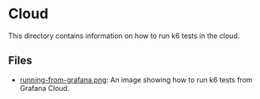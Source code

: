 # Cloud

This directory contains information on how to run k6 tests in the cloud.

## Files

*   [running-from-grafana.png](./running-from-grafana.png): An image showing how to run k6 tests from Grafana Cloud.
